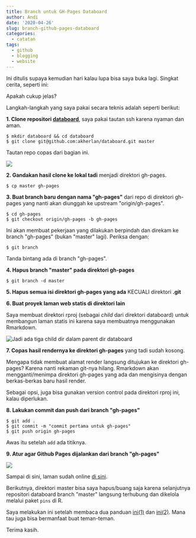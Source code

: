 ```yaml
---
title: Branch untuk GH-Pages Databoard
author: Andi
date: '2020-04-26'
slug: branch-github-pages-databoard
categories:
  - catatan
tags:
  - github
  - blogging
  - website
---
```


Ini ditulis supaya kemudian hari kalau lupa bisa saya buka lagi. Singkat cerita, seperti ini:

<script async src="https://telegram.org/js/telegram-widget.js?8" data-telegram-post="GNURIndonesia/20654" data-width="100%"></script>

Apakah cukup jelas?

Langkah-langkah yang saya pakai secara teknis adalah seperti berikut:

**1. Clone repositori [databoard](https://github.com/akherlan/databoard)**, saya pakai tautan ssh karena nyaman dan aman.

```{bash}
$ mkdir databoard && cd databoard
$ git clone git@github.com:akherlan/databoard.git master
```
Tautan repo copas dari bagian ini.

![](../post/2020-04-26-pakai-branch-untuk-github-pages_files/clone.png)

**2. Gandakan hasil clone ke lokal tadi** menjadi direktori gh-pages.

```{bash}
$ cp master gh-pages
```

**3. Buat branch baru dengan nama "gh-pages"** dari repo di direktori gh-pages yang nanti akan diunggah ke upstream "origin/gh-pages".

```{bash}
$ cd gh-pages
$ git checkout origin/gh-pages -b gh-pages
```

Ini akan membuat pekerjaan yang dilakukan berpindah dan direkam ke branch "gh-pages" (bukan "master" lagi). Periksa dengan:

```{bash}
$ git branch
```

Tanda bintang ada di branch "gh-pages".

**4. Hapus branch "master" pada direktori gh-pages**

```{bash}
$ git branch -d master
```

**5. Hapus semua isi direktori gh-pages yang ada** KECUALI direktori **.git**

**6. Buat proyek laman web statis di direktori lain**

Saya membuat direktori rproj (sebagai _child_ dari direktori databoard) untuk membangun laman statis ini karena saya membuatnya menggunakan Rmarkdown.

![Jadi ada tiga child dir dalam parent dir databoard](../post/2020-04-26-pakai-branch-untuk-github-pages_files/dir.png)

**7. Copas hasil rendernya ke direktori gh-pages** yang tadi sudah kosong.

Mengapa tidak membuat alamat render langsung ditujukan ke direktori gh-pages? Karena nanti rekaman git-nya hilang. Rmarkdown akan mengganti/menimpa direktori gh-pages yang ada dan mengisinya dengan berkas-berkas baru hasil render.

Sebagai opsi, juga bisa gunakan version control pada direktori rproj ini, kalau diperlukan.

**8. Lakukan commit dan push dari branch "gh-pages"**

```{bash}
$ git add .
$ git commit -m "commit pertama untuk gh-pages"
$ git push origin gh-pages
```

Awas itu setelah `add` ada titiknya.

**9. Atur agar Github Pages dijalankan dari branch "gh-pages"**

![](../post/2020-04-26-pakai-branch-untuk-github-pages_files/gh-pages.png)

Sampai di sini, laman sudah online [di sini](https://akherlan.github.io/databoard).

Berikutnya, direktori master bisa saya hapus/buang saja karena selanjutnya repositori databoard branch "master" langsung terhubung dan dikelola melalui paket `pins` di R.

Saya melakukan ini setelah membaca dua panduan [ini(1)](https://gist.github.com/chrisjacob/833223) dan [ini(2)](https://gist.github.com/cobyism/4730490). Mana tau juga bisa bermanfaat buat teman-teman.

Terima kasih.